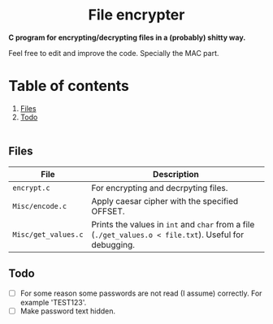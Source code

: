 <h1 align=center>File encrypter</h1>

**C program for encrypting/decrypting files in a (probably) shitty way.**

Feel free to edit and improve the code. Specially the MAC part.

# Table of contents
1. [Files](https://github.com/r4v10l1/file-encrypter#Files)
2. [Todo](https://github.com/r4v10l1/file-encrypter#Todo)
<br><br>

## Files
File                 | Description
---------------------|-------------------
`encrypt.c`          | For encrypting and decrpyting files.
`Misc/encode.c`      | Apply caesar cipher with the specified OFFSET.
`Misc/get_values.c`  | Prints the values in `int` and `char` from a file (`./get_values.o < file.txt`). Useful for debugging.

## Todo
- [ ] For some reason some passwords are not read (I assume) correctly. For example 'TEST123'.
- [ ] Make password text hidden.
